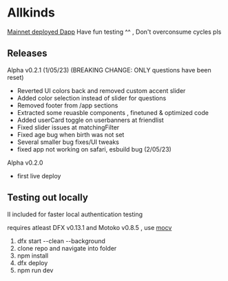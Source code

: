 # Allkinds

[Mainnet deployed Dapp](https://tp4bo-yaaaa-aaaap-aa5la-cai.icp0.io/)
Have fun testing ^^ , Don't overconsume cycles pls

## Releases

Alpha v0.2.1 (1/05/23) (BREAKING CHANGE: ONLY questions have been reset)

- Reverted UI colors back and removed custom accent slider
- Added color selection instead of slider for questions
- Removed footer from /app sections
- Extracted some reuasble components , finetuned & optimized code
- Added userCard toggle on userbanners at friendlist
- Fixed slider issues at matchingFilter
- Fixed age bug when birth was not set
- Several smaller bug fixes/UI tweaks
- fixed app not working on safari, esbuild bug (2/05/23)

Alpha v0.2.0

- first live deploy

## Testing out locally

II included for faster local authentication testing

requires atleast DFX v0.13.1 and Motoko v0.8.5 , use [mocv](https://forum.dfinity.org/t/moc-version-management/19011)

1. dfx start --clean --background
2. clone repo and navigate into folder
3. npm install
4. dfx deploy
5. npm run dev
